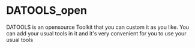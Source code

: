 # DATOOLS_open

DATOOLS is an opensource Toolkit that you can custom it as you like. You can add your usual tools in it and it's very convenient for you to use your usual tools

